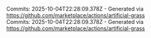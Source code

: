 Commits: 2025-10-04T22:28:09.378Z - Generated via https://github.com/marketplace/actions/artificial-grass
<br>
Commits: 2025-10-04T22:28:09.378Z - Generated via https://github.com/marketplace/actions/artificial-grass
<br>
